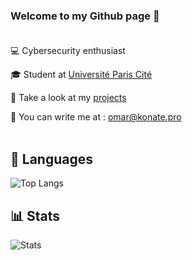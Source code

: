 ### Welcome to my Github page  📝 <br><br>

💻  Cybersecurity enthusiast <br>

🎓  Student at <a href="https://u-paris.fr">Université Paris Cité</a> <br>

📂  Take a look at my <a href="https://github.com/omvr-yr?tab=repositories">projects</a><br>

📨  You can write me at : omar@konate.pro <br><br>


## 🧰 Languages

![Top Langs](https://github-readme-stats.vercel.app/api/top-langs/?username=omvr-yr&layout=compact&langs_count=8&hide=CSS)

## 📊 Stats
![Stats](https://github-readme-stats.vercel.app/api?username=omvr-yr&include_all_commits=true&count_private=true&show_icons=true&hide=contribs,prs&border_color=000000)
